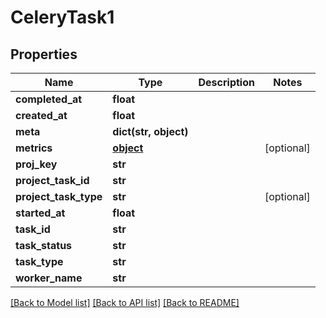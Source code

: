# CeleryTask1

## Properties
Name | Type | Description | Notes
------------ | ------------- | ------------- | -------------
**completed_at** | **float** |  | 
**created_at** | **float** |  | 
**meta** | **dict(str, object)** |  | 
**metrics** | [**object**](.md) |  | [optional] 
**proj_key** | **str** |  | 
**project_task_id** | **str** |  | 
**project_task_type** | **str** |  | [optional] 
**started_at** | **float** |  | 
**task_id** | **str** |  | 
**task_status** | **str** |  | 
**task_type** | **str** |  | 
**worker_name** | **str** |  | 

[[Back to Model list]](../README.md#documentation-for-models) [[Back to API list]](../README.md#documentation-for-api-endpoints) [[Back to README]](../README.md)


